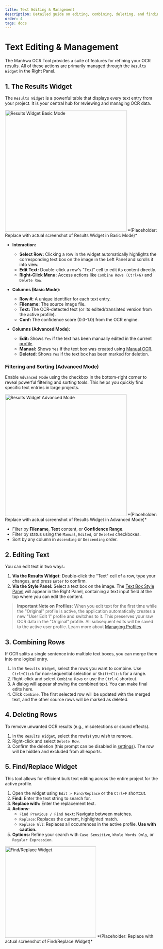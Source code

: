 ```yaml
---
title: Text Editing & Management
description: Detailed guide on editing, combining, deleting, and finding/replacing text in the Manhwa OCR Tool.
order: 4
tags: docs
---
```


# Text Editing & Management

The Manhwa OCR Tool provides a suite of features for refining your OCR results. All of these actions are primarily managed through the `Results Widget` in the Right Panel.

## 1. The Results Widget

The `Results Widget` is a powerful table that displays every text entry from your project. It is your central hub for reviewing and managing OCR data.

<img src="/assets/images/results-widget-basic.png" alt="Results Widget Basic Mode" width="400">
*(Placeholder: Replace with actual screenshot of Results Widget in Basic Mode)*

*   **Interaction:**
    *   **Select Row:** Clicking a row in the widget automatically highlights the corresponding text box on the image in the Left Panel and scrolls it into view.
    *   **Edit Text:** Double-click a row's "Text" cell to edit its content directly.
    *   **Right-Click Menu:** Access actions like `Combine Rows (Ctrl+G)` and `Delete Row`.

*   **Columns (Basic Mode):**
    *   **Row #:** A unique identifier for each text entry.
    *   **Filename:** The source image file.
    *   **Text:** The OCR-detected text (or its edited/translated version from the active profile).
    *   **Conf:** The confidence score (0.0-1.0) from the OCR engine.

*   **Columns (Advanced Mode):**
    *   **Edit:** Shows `Yes` if the text has been manually edited in the current [profile](/user-manual/project-management/#managing-profiles).
    *   **Manual:** Shows `Yes` if the text box was created using [Manual OCR](/user-manual/ocr-processing/#2-manual-ocr).
    *   **Deleted:** Shows `Yes` if the text box has been marked for deletion.

### Filtering and Sorting (Advanced Mode)

Enable `Advanced Mode` using the checkbox in the bottom-right corner to reveal powerful filtering and sorting tools. This helps you quickly find specific text entries in large projects.

<img src="/assets/images/results-widget-advanced.png" alt="Results Widget Advanced Mode" width="400">
*(Placeholder: Replace with actual screenshot of Results Widget in Advanced Mode)*

*   Filter by **Filename**, **Text** content, or **Confidence Range**.
*   Filter by status using the `Manual`, `Edited`, or `Deleted` checkboxes.
*   Sort by any column in `Ascending` or `Descending` order.

## 2. Editing Text

You can edit text in two ways:

1.  **Via the Results Widget:** Double-click the "Text" cell of a row, type your changes, and press `Enter` to confirm.
2.  **Via the Style Panel:** Select a text box on the image. The [Text Box Style Panel](/user-manual/text-box-styling/) will appear in the Right Panel, containing a text input field at the top where you can edit the content.

> **Important Note on Profiles:** When you edit text for the first time while the "Original" profile is active, the application automatically creates a new "User Edit 1" profile and switches to it. This preserves your raw OCR data in the "Original" profile. All subsequent edits will be saved to the active user profile. Learn more about [Managing Profiles](/user-manual/project-management/#managing-profiles).

## 3. Combining Rows

If OCR splits a single sentence into multiple text boxes, you can merge them into one logical entry.

1.  In the `Results Widget`, select the rows you want to combine. Use `Ctrl+Click` for non-sequential selection or `Shift+Click` for a range.
2.  Right-click and select `Combine Rows` or use the `Ctrl+G` shortcut.
3.  A dialog will appear showing the combined text. You can make final edits here.
4.  Click `Combine`. The first selected row will be updated with the merged text, and the other source rows will be marked as deleted.

## 4. Deleting Rows

To remove unwanted OCR results (e.g., misdetections or sound effects).

1.  In the `Results Widget`, select the row(s) you wish to remove.
2.  Right-click and select `Delete Row`.
3.  Confirm the deletion (this prompt can be disabled in [settings](/user-manual/settings/)). The row will be hidden and excluded from all exports.

## 5. Find/Replace Widget

This tool allows for efficient bulk text editing across the entire project for the active profile.

1.  Open the widget using `Edit > Find/Replace` or the `Ctrl+F` shortcut.
2.  **Find:** Enter the text string to search for.
3.  **Replace with:** Enter the replacement text.
4.  **Actions:**
    *   `Find Previous / Find Next`: Navigate between matches.
    *   `Replace`: Replaces the current, highlighted match.
    *   `Replace All`: Replaces all occurrences in the active profile. **Use with caution.**
5.  **Options:** Refine your search with `Case Sensitive`, `Whole Words Only`, or `Regular Expression`.

<img src="/assets/images/find-replace-widget.png" alt="Find/Replace Widget" width="300">
*(Placeholder: Replace with actual screenshot of Find/Replace Widget)*